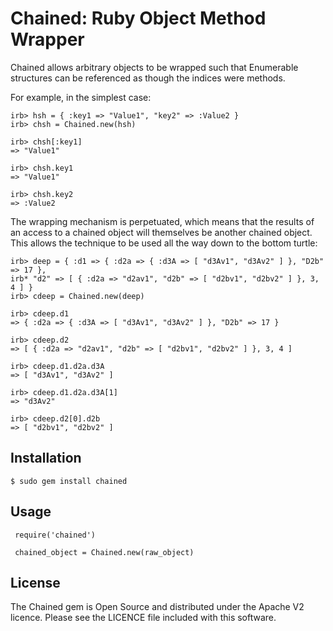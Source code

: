 Chained: Ruby Object Method Wrapper
===================================

Chained allows arbitrary objects to be wrapped such that Enumerable
structures can be referenced as though the indices were methods.

For example, in the simplest case:

    irb> hsh = { :key1 => "Value1", "key2" => :Value2 }
    irb> chsh = Chained.new(hsh)
    
    irb> chsh[:key1]
    => "Value1"
    
    irb> chsh.key1
    => "Value1"
    
    irb> chsh.key2
    => :Value2

The wrapping mechanism is perpetuated, which means that the results of
an access to a chained object will themselves be another chained
object.  This allows the technique to be used all the way down to the
bottom turtle:

    irb> deep = { :d1 => { :d2a => { :d3A => [ "d3Av1", "d3Av2" ] }, "D2b" => 17 },
    irb* "d2" => [ { :d2a => "d2av1", "d2b" => [ "d2bv1", "d2bv2" ] }, 3, 4 ] }
    irb> cdeep = Chained.new(deep)
    
    irb> cdeep.d1
    => { :d2a => { :d3A => [ "d3Av1", "d3Av2" ] }, "D2b" => 17 }
    
    irb> cdeep.d2
    => [ { :d2a => "d2av1", "d2b" => [ "d2bv1", "d2bv2" ] }, 3, 4 ]
    
    irb> cdeep.d1.d2a.d3A
    => [ "d3Av1", "d3Av2" ]
    
    irb> cdeep.d1.d2a.d3A[1]
    => "d3Av2"
    
    irb> cdeep.d2[0].d2b
    => [ "d2bv1", "d2bv2" ]


Installation
------------

    $ sudo gem install chained

Usage
-----

     require('chained')
     
     chained_object = Chained.new(raw_object)


License
-------

The Chained gem is Open Source and distributed under the Apache V2 licence.
Please see the LICENCE file included with this software.
